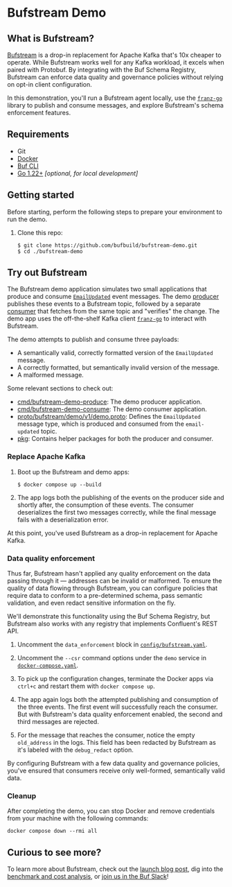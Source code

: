 # Bufstream Demo

## What is Bufstream?

[Bufstream](https://buf.build/product/bufstream) is a drop-in replacement for Apache Kafka that's
10x cheaper to operate. While Bufstream works well for any Kafka workload, it excels when paired
with Protobuf. By integrating with the Buf Schema Registry, Bufstream can enforce data quality and
governance policies without relying on opt-in client configuration.

In this demonstration, you'll run a Bufstream agent locally, use the
[`franz-go`](https://github.com/twmb/franz-go) library to publish and consume messages, and explore
Bufstream's schema enforcement features.

## Requirements

- Git
- [Docker](https://docs.docker.com/engine/install)
- [Buf CLI](https://buf.build/docs/installation)
- [Go 1.22+](https://go.dev/doc/install) _[optional, for local development]_

## Getting started

Before starting, perform the following steps to prepare your environment to run the demo.

1. Clone this repo:

   ```shellsession
   $ git clone https://github.com/bufbuild/bufstream-demo.git
   $ cd ./bufstream-demo
   ```

## Try out Bufstream

The Bufstream demo application simulates two small applications that produce and consume
[`EmailUpdated`](proto/bufstream/demo/v1/demo.proto) event messages. The demo
[producer](cmd/bufstream-demo-produce/main.go) publishes these events to a Bufstream topic, followed
by a separate [consumer](cmd/bufstream-demo-consume/main.go) that fetches from the same topic and
"verifies" the change. The demo app uses the off-the-shelf Kafka client
[`franz-go`](https://github.com/twmb/franz-go) to interact with Bufstream.

The demo attempts to publish and consume three payloads:

- A semantically valid, correctly formatted version of the `EmailUpdated` message.
- A correctly formatted, but semantically invalid version of the message.
- A malformed message.

Some relevant sections to check out:

- [cmd/bufstream-demo-produce](cmd/bufstream-demo-produce): The demo producer application.
- [cmd/bufstream-demo-consume](cmd/bufstream-demo-consume): The demo consumer application.
- [proto/bufstream/demo/v1/demo.proto](proto/bufstream/demo/v1/demo.proto): Defines the
  `EmailUpdated` message type, which is produced and consumed from the `email-updated` topic.
- [pkg](pkg): Contains helper packages for both the producer and consumer.

### Replace Apache Kafka

1. Boot up the Bufstream and demo apps:

   ```shellsession
   $ docker compose up --build
   ```

1. The app logs both the publishing of the events on the producer side and shortly after, the
   consumption of these events. The consumer deserializes the first two messages correctly, while
   the final message fails with a deserialization error.

At this point, you've used Bufstream as a drop-in replacement for Apache Kafka.

### Data quality enforcement

Thus far, Bufstream hasn't applied any quality enforcement on the data passing through it &mdash;
addresses can be invalid or malformed. To ensure the quality of data flowing through Bufstream, you
can configure policies that require data to conform to a pre-determined schema, pass semantic
validation, and even redact sensitive information on the fly.

We'll demonstrate this functionality using the Buf Schema Registry, but Bufstream also works with
any registry that implements Confluent's REST API.

1. Uncomment the `data_enforcement` block in [`config/bufstream.yaml`](config/bufstream.yaml).

1. Uncomment the `--csr` command options under the `demo` service in
   [`docker-compose.yaml`](docker-compose.yaml).

1. To pick up the configuration changes, terminate the Docker apps via `ctrl+c` and restart them
   with `docker compose up`.

1. The app again logs both the attempted publishing and consumption of the three events. The first
   event will successfully reach the consumer. But with Bufstream's data quality enforcement
   enabled, the second and third messages are rejected.

1. For the message that reaches the consumer, notice the empty `old_address` in the logs. This field
   has been redacted by Bufstream as it's labeled with the `debug_redact` option.

By configuring Bufstream with a few data quality and governance policies, you've ensured that
consumers receive only well-formed, semantically valid data.

### Cleanup

After completing the demo, you can stop Docker and remove credentials from your machine with the
following commands:

```
docker compose down --rmi all
```

## Curious to see more?

To learn more about Bufstream, check out the
[launch blog post](https://buf.build/blog/bufstream-kafka-lower-cost), dig into the
[benchmark and cost analysis](https://buf.build/docs/bufstream/cost), or
[join us in the Buf Slack](https://buf.build/links/slack)!
